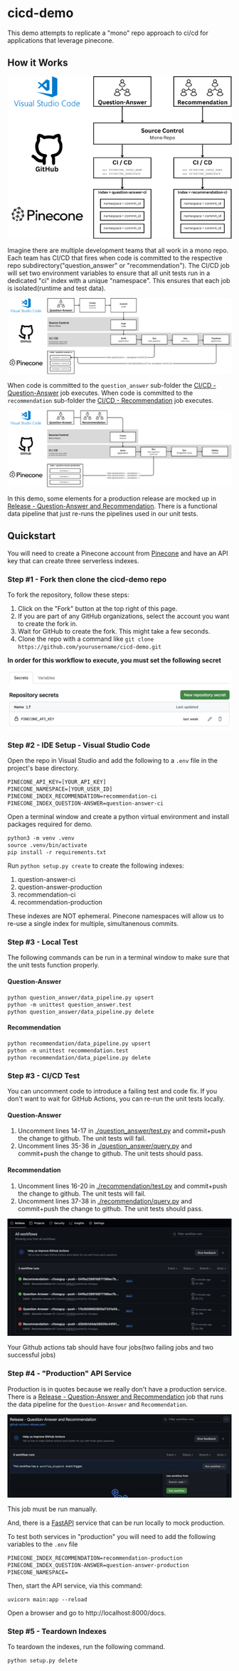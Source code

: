 # cicd-demo
This demo attempts to replicate a "mono" repo approach to ci/cd for applications that leverage pinecone. 

## How it Works

![Diagram](images/pinecone-cicdemo-high-level.png)

Imagine there are multiple development teams that all work in a mono repo. 
Each team has CI/CD that fires when code is committed to the respective repo subdirectory("question_answer" or "recommendation"). The CI/CD job
will set two environment variables to ensure that all unit tests run in a
dedicated "ci" index with a unique "namespace". This ensures that each
job is isolated(runtime and test data). 

![Diagram](images/pinecone-demo-detail.png)

When code is committed to the ```question_answer``` sub-folder the 
[CI/CD - Question-Answer](.github/workflows/github-actions-question-answer.yaml) job
executes. When code is committed to the ```recommendation``` sub-folder the
[CI/CD - Recommendation](.github/workflows/github-actions-recommendation.yaml) job
executes. 

![Diagram](images/pinecone-cicdemo-release.png)

In this demo, some elements for a production release are mocked up in 
[Release - Question-Answer and Recommendation](.github/workflows/github-actions-release.yaml). There is a functional data pipeline that just re-runs the pipelines used in our
unit tests. 

## Quickstart
You will need to create a Pinecone account from [Pinecone](https://app.pinecone.io/?sessionType=login) and have an API key that can create three serverless indexes.

### Step #1 - Fork then clone the cicd-demo repo
To fork the repository, follow these steps:

1. Click on the "Fork" button at the top right of this page.
1. If you are part of any GitHub organizations, select the account you want to create the fork in.
1. Wait for GitHub to create the fork. This might take a few seconds.
1. Clone the repo with a command like ```git clone https://github.com/yourusername/cicd-demo.git```

**In order for this workflow to execute, you must set the following secret**

![Screenshot](images/secret-screenshot.png)

### Step #2 - IDE Setup - Visual Studio Code
Open the repo in Visual Studio and add the following to a ```.env``` file in the project's base directory.

```
PINECONE_API_KEY=[YOUR_API_KEY]
PINECONE_NAMESPACE=[YOUR_USER_ID]
PINECONE_INDEX_RECOMMENDATION=recommendation-ci
PINECONE_INDEX_QUESTION-ANSWER=question-answer-ci
```

Open a terminal window and create a python virtual environment and install packages required for demo.

```
python3 -m venv .venv
source .venv/bin/activate
pip install -r requirements.txt
```

Run ```python setup.py create``` to create the following indexes:
1. question-answer-ci
1. question-answer-production
1. recommendation-ci
1. recommendation-production

These indexes are NOT ephemeral. Pinecone namespaces will allow us to re-use a single index for multiple, simultanenous 
commits.

### Step #3 - Local Test
The following commands can be run in a terminal window to make sure that the unit tests
function properly.

#### Question-Answer
```
python question_answer/data_pipeline.py upsert
python -m unittest question_answer.test
python question_answer/data_pipeline.py delete
```

#### Recommendation
```
python recommendation/data_pipeline.py upsert
python -m unittest recommendation.test
python recommendation/data_pipeline.py delete
```

### Step #3 - CI/CD Test
You can uncomment code to introduce a failing test and code fix. If you don't want to wait
for GitHub Actions, you can re-run the unit tests locally.

#### Question-Answer
1. Uncomment lines 14-17 in [./question_answer/test.py](./question_answer/test.py) and commit+push the change
to github. The unit tests will fail.
1. Uncomment lines 35-36 in [./question_answer/query.py](./question_answer/query.py) and commit+push the change
to github. The unit tests should pass.

#### Recommendation
1. Uncomment lines 16-20 in [./recommendation/test.py](./recommendation/test.py) and commit+push the change
to github. The unit tests will fail.
1. Uncomment lines 37-38 in [./recommendation/query.py](./recommendation/query.py) and commit+push the change
to github. The unit tests should pass.

![Screenshot](images/github-actions.png)

Your Github actions tab should have four jobs(two failing jobs and two successful jobs)

### Step #4 - "Production" API Service 
Production is in quotes because we really don't have a production service. There is a 
[Release - Question-Answer and Recommendation](.github/workflows/github-actions-release.yaml) job
that runs the data pipeline for the ```Question-Answer``` and ```Recommendation```. 

![Screenshot](images/release-screenshot.png)

This job must be run manually. 

And, there is a [FastAPI](./main.py) service that can be run locally to mock production.

To test both services in "production" you will need to add the following variables
to the ```.env``` file

```
PINECONE_INDEX_RECOMMENDATION=recommendation-production
PINECONE_INDEX_QUESTION-ANSWER=question-answer-production
PINECONE_NAMESPACE=
```

Then, start the API service, via this command:

```
uvicorn main:app --reload
```

Open a browser and go to http://localhost:8000/docs. 

### Step #5 - Teardown Indexes
To teardown the indexes, run the following command.

```
python setup.py delete
```


